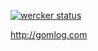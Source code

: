 [![wercker status](https://app.wercker.com/status/4079b71054496f4edde01c2d626d6773/s/master "wercker status")](https://app.wercker.com/project/byKey/4079b71054496f4edde01c2d626d6773)

http://gomlog.com
